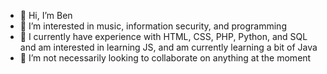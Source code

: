 - 👋 Hi, I’m Ben
- 👀 I’m interested in music, information security, and programming
- 🌱 I currently have experience with HTML, CSS, PHP, Python, and SQL and am interested in learning JS, and am currently learning a bit of Java
- 💞️ I’m not necessarily looking to collaborate on anything at the moment

<!---
bskrade21/bskrade21 is a ✨ special ✨ repository because its `README.md` (this file) appears on your GitHub profile.
You can click the Preview link to take a look at your changes.
--->
